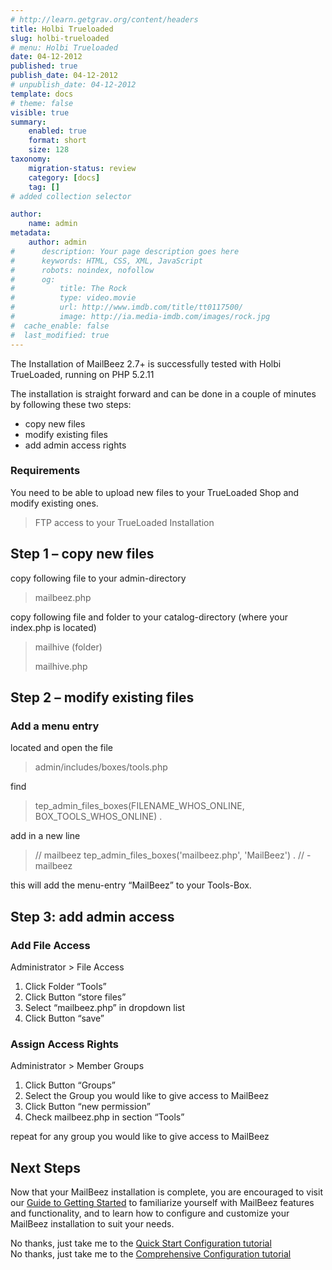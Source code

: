 ```yaml
---
# http://learn.getgrav.org/content/headers
title: Holbi Trueloaded
slug: holbi-trueloaded
# menu: Holbi Trueloaded
date: 04-12-2012
published: true
publish_date: 04-12-2012
# unpublish_date: 04-12-2012
template: docs
# theme: false
visible: true
summary:
    enabled: true
    format: short
    size: 128
taxonomy:
    migration-status: review
    category: [docs]
    tag: []
# added collection selector

author:
    name: admin
metadata:
    author: admin
#      description: Your page description goes here
#      keywords: HTML, CSS, XML, JavaScript
#      robots: noindex, nofollow
#      og:
#          title: The Rock
#          type: video.movie
#          url: http://www.imdb.com/title/tt0117500/
#          image: http://ia.media-imdb.com/images/rock.jpg
#  cache_enable: false
#  last_modified: true
---
```


The Installation of MailBeez 2.7+ is successfully tested with Holbi TrueLoaded, running on PHP 5.2.11

The installation is straight forward and can be done in a couple of minutes by following these two steps:

- copy new files
- modify existing files
- add admin access rights

### Requirements

You need to be able to upload new files to your TrueLoaded Shop and modify existing ones.

> FTP access to your TrueLoaded Installation

## Step 1 – copy new files

copy following file to your admin-directory

> mailbeez.php

copy following file and folder to your catalog-directory (where your index.php is located)

> mailhive (folder)
> 
> mailhive.php

## Step 2 – modify existing files

### Add a menu entry

located and open the file

> admin/includes/boxes/tools.php

find

> tep_admin_files_boxes(FILENAME_WHOS_ONLINE, BOX_TOOLS_WHOS_ONLINE) .

add in a new line

> // mailbeez
>     tep_admin_files_boxes('mailbeez.php', 'MailBeez') .
>     // - mailbeez

this will add the menu-entry “MailBeez” to your Tools-Box.

## Step 3: add admin access

### Add File Access

Administrator > File Access

1. Click Folder “Tools”
2. Click Button “store files”
3. Select “mailbeez.php” in dropdown list
4. Click Button “save”

### Assign Access Rights

Administrator > Member Groups

1. Click Button “Groups”
2. Select the Group you would like to give access to MailBeez
3. Click Button “new permission”
4. Check mailbeez.php in section “Tools”

repeat for any group you would like to give access to MailBeez

## Next Steps

Now that your MailBeez installation is complete, you are encouraged to visit our [ Guide to Getting Started](http://www.mailbeez.com/documentation/tutorials/guide-to-getting-started/) to familiarize yourself with MailBeez features and functionality, and to learn how to configure and customize your MailBeez installation to suit your needs.

No thanks, just take me to the [Quick Start Configuration tutorial](http://www.mailbeez.com/documentation/tutorials/mailbeez-quick-start-configuration-tutorial/)  
 No thanks, just take me to the [Comprehensive Configuration tutorial](http://www.mailbeez.com/documentation/tutorials/mailbeez-comprehensive-configuration-tutorial/)

